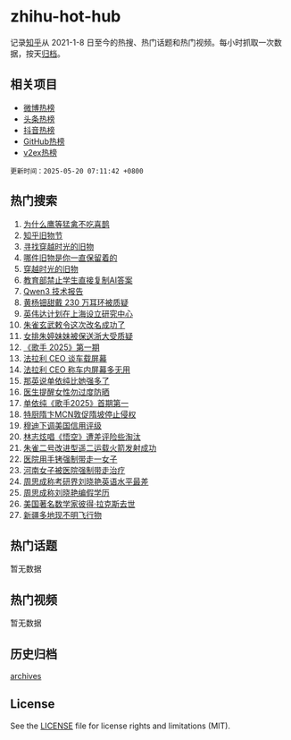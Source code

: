 # zhihu-hot-hub

记录[知乎](https://www.zhihu.com/)从 2021-1-8 日至今的热搜、热门话题和热门视频。每小时抓取一次数据，按天[归档](archives)。

## 相关项目

- [微博热榜](https://github.com/lonnyzhang423/weibo-hot-hub)
- [头条热榜](https://github.com/lonnyzhang423/toutiao-hot-hub)
- [抖音热榜](https://github.com/lonnyzhang423/douyin-hot-hub)
- [GitHub热榜](https://github.com/lonnyzhang423/github-hot-hub)
- [v2ex热榜](https://github.com/lonnyzhang423/v2ex-hot-hub)


`更新时间：2025-05-20 07:11:42 +0800`

## 热门搜索

1. [为什么鹰等猛禽不吃喜鹊](https://www.zhihu.com/search?q=%E4%B8%BA%E4%BB%80%E4%B9%88%E9%B9%B0%E7%AD%89%E7%8C%9B%E7%A6%BD%E4%B8%8D%E5%90%83%E5%96%9C%E9%B9%8A)
1. [知乎旧物节](https://www.zhihu.com/search?q=%E7%9F%A5%E4%B9%8E%E6%97%A7%E7%89%A9%E8%8A%82)
1. [寻找穿越时光的旧物](https://www.zhihu.com/search?q=%E5%AF%BB%E6%89%BE%E7%A9%BF%E8%B6%8A%E6%97%B6%E5%85%89%E7%9A%84%E6%97%A7%E7%89%A9)
1. [哪件旧物是你一直保留着的](https://www.zhihu.com/search?q=%E5%93%AA%E4%BB%B6%E6%97%A7%E7%89%A9%E6%98%AF%E4%BD%A0%E4%B8%80%E7%9B%B4%E4%BF%9D%E7%95%99%E7%9D%80%E7%9A%84)
1. [穿越时光的旧物](https://www.zhihu.com/search?q=%E7%A9%BF%E8%B6%8A%E6%97%B6%E5%85%89%E7%9A%84%E6%97%A7%E7%89%A9)
1. [教育部禁止学生直接复制AI答案](https://www.zhihu.com/search?q=%E6%95%99%E8%82%B2%E9%83%A8%E7%A6%81%E6%AD%A2%E5%AD%A6%E7%94%9F%E7%9B%B4%E6%8E%A5%E5%A4%8D%E5%88%B6AI%E7%AD%94%E6%A1%88)
1. [Qwen3 技术报告](https://www.zhihu.com/search?q=Qwen3%20%E6%8A%80%E6%9C%AF%E6%8A%A5%E5%91%8A)
1. [黄杨钿甜戴 230 万耳环被质疑](https://www.zhihu.com/search?q=%E9%BB%84%E6%9D%A8%E9%92%BF%E7%94%9C%E6%88%B4%20230%20%E4%B8%87%E8%80%B3%E7%8E%AF%E8%A2%AB%E8%B4%A8%E7%96%91)
1. [英伟达计划在上海设立研究中心](https://www.zhihu.com/search?q=%E8%8B%B1%E4%BC%9F%E8%BE%BE%E8%AE%A1%E5%88%92%E5%9C%A8%E4%B8%8A%E6%B5%B7%E8%AE%BE%E7%AB%8B%E7%A0%94%E7%A9%B6%E4%B8%AD%E5%BF%83)
1. [朱雀玄武敕令这次改名成功了](https://www.zhihu.com/search?q=%E6%9C%B1%E9%9B%80%E7%8E%84%E6%AD%A6%E6%95%95%E4%BB%A4%E8%BF%99%E6%AC%A1%E6%94%B9%E5%90%8D%E6%88%90%E5%8A%9F%E4%BA%86)
1. [女排朱婷妹妹被保送浙大受质疑](https://www.zhihu.com/search?q=%E5%A5%B3%E6%8E%92%E6%9C%B1%E5%A9%B7%E5%A6%B9%E5%A6%B9%E8%A2%AB%E4%BF%9D%E9%80%81%E6%B5%99%E5%A4%A7%E5%8F%97%E8%B4%A8%E7%96%91)
1. [《歌手 2025》第一期](https://www.zhihu.com/search?q=%E3%80%8A%E6%AD%8C%E6%89%8B%202025%E3%80%8B%E7%AC%AC%E4%B8%80%E6%9C%9F)
1. [法拉利 CEO 谈车载屏幕](https://www.zhihu.com/search?q=%E6%B3%95%E6%8B%89%E5%88%A9%20CEO%20%E8%B0%88%E8%BD%A6%E8%BD%BD%E5%B1%8F%E5%B9%95)
1. [法拉利 CEO 称车内屏幕多无用](https://www.zhihu.com/search?q=%E6%B3%95%E6%8B%89%E5%88%A9%20CEO%20%E7%A7%B0%E8%BD%A6%E5%86%85%E5%B1%8F%E5%B9%95%E5%A4%9A%E6%97%A0%E7%94%A8)
1. [那英说单依纯比她强多了](https://www.zhihu.com/search?q=%E9%82%A3%E8%8B%B1%E8%AF%B4%E5%8D%95%E4%BE%9D%E7%BA%AF%E6%AF%94%E5%A5%B9%E5%BC%BA%E5%A4%9A%E4%BA%86)
1. [医生提醒女性勿过度防晒](https://www.zhihu.com/search?q=%E5%8C%BB%E7%94%9F%E6%8F%90%E9%86%92%E5%A5%B3%E6%80%A7%E5%8B%BF%E8%BF%87%E5%BA%A6%E9%98%B2%E6%99%92)
1. [单依纯《歌手2025》首期第一](https://www.zhihu.com/search?q=%E5%8D%95%E4%BE%9D%E7%BA%AF%E3%80%8A%E6%AD%8C%E6%89%8B2025%E3%80%8B%E9%A6%96%E6%9C%9F%E7%AC%AC%E4%B8%80)
1. [特厨隋卞MCN敦促隋坡停止侵权](https://www.zhihu.com/search?q=%E7%89%B9%E5%8E%A8%E9%9A%8B%E5%8D%9EMCN%E6%95%A6%E4%BF%83%E9%9A%8B%E5%9D%A1%E5%81%9C%E6%AD%A2%E4%BE%B5%E6%9D%83)
1. [穆迪下调美国信用评级](https://www.zhihu.com/search?q=%E7%A9%86%E8%BF%AA%E4%B8%8B%E8%B0%83%E7%BE%8E%E5%9B%BD%E4%BF%A1%E7%94%A8%E8%AF%84%E7%BA%A7)
1. [林志炫唱《悟空》遭差评险些淘汰](https://www.zhihu.com/search?q=%E6%9E%97%E5%BF%97%E7%82%AB%E5%94%B1%E3%80%8A%E6%82%9F%E7%A9%BA%E3%80%8B%E9%81%AD%E5%B7%AE%E8%AF%84%E9%99%A9%E4%BA%9B%E6%B7%98%E6%B1%B0)
1. [朱雀二号改进型遥二运载火箭发射成功](https://www.zhihu.com/search?q=%E6%9C%B1%E9%9B%80%E4%BA%8C%E5%8F%B7%E6%94%B9%E8%BF%9B%E5%9E%8B%E9%81%A5%E4%BA%8C%E8%BF%90%E8%BD%BD%E7%81%AB%E7%AE%AD%E5%8F%91%E5%B0%84%E6%88%90%E5%8A%9F)
1. [医院用手铐强制带走一女子](https://www.zhihu.com/search?q=%E5%8C%BB%E9%99%A2%E7%94%A8%E6%89%8B%E9%93%90%E5%BC%BA%E5%88%B6%E5%B8%A6%E8%B5%B0%E4%B8%80%E5%A5%B3%E5%AD%90)
1. [河南女子被医院强制带走治疗](https://www.zhihu.com/search?q=%E6%B2%B3%E5%8D%97%E5%A5%B3%E5%AD%90%E8%A2%AB%E5%8C%BB%E9%99%A2%E5%BC%BA%E5%88%B6%E5%B8%A6%E8%B5%B0%E6%B2%BB%E7%96%97)
1. [周思成称考研界刘晓艳英语水平最差](https://www.zhihu.com/search?q=%E5%91%A8%E6%80%9D%E6%88%90%E7%A7%B0%E8%80%83%E7%A0%94%E7%95%8C%E5%88%98%E6%99%93%E8%89%B3%E8%8B%B1%E8%AF%AD%E6%B0%B4%E5%B9%B3%E6%9C%80%E5%B7%AE)
1. [周思成称刘晓艳编假学历](https://www.zhihu.com/search?q=%E5%91%A8%E6%80%9D%E6%88%90%E7%A7%B0%E5%88%98%E6%99%93%E8%89%B3%E7%BC%96%E5%81%87%E5%AD%A6%E5%8E%86)
1. [美国著名数学家彼得·拉克斯去世](https://www.zhihu.com/search?q=%E7%BE%8E%E5%9B%BD%E8%91%97%E5%90%8D%E6%95%B0%E5%AD%A6%E5%AE%B6%E5%BD%BC%E5%BE%97%C2%B7%E6%8B%89%E5%85%8B%E6%96%AF%E5%8E%BB%E4%B8%96)
1. [新疆多地现不明飞行物](https://www.zhihu.com/search?q=%E6%96%B0%E7%96%86%E5%A4%9A%E5%9C%B0%E7%8E%B0%E4%B8%8D%E6%98%8E%E9%A3%9E%E8%A1%8C%E7%89%A9)

## 热门话题

暂无数据

## 热门视频

暂无数据

## 历史归档

[archives](archives)

## License

See the [LICENSE](LICENSE) file for license rights and limitations (MIT).
